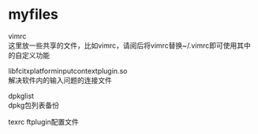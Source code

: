# myfiles

vimrc  
这里放一些共享的文件，比如vimrc，请阅后将vimrc替换~/.vimrc即可使用其中的自定义功能

libfcitxplatforminputcontextplugin.so  
解决软件内的输入问题的连接文件

dpkglist  
dpkg包列表备份

texrc
ftplugin配置文件
